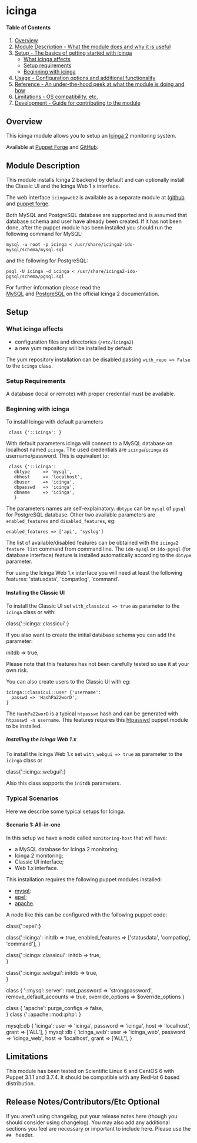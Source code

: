 # icinga

#### Table of Contents

1. [Overview](#overview)
2. [Module Description - What the module does and why it is useful](#module-description)
3. [Setup - The basics of getting started with icinga](#setup)
    * [What icinga affects](#what-icinga-affects)
    * [Setup requirements](#setup-requirements)
    * [Beginning with icinga](#beginning-with-icinga)
4. [Usage - Configuration options and additional functionality](#usage)
5. [Reference - An under-the-hood peek at what the module is doing and how](#reference)
5. [Limitations - OS compatibility, etc.](#limitations)
6. [Development - Guide for contributing to the module](#development)

## Overview

This icinga module allows you to setup an [Icinga 2](https://www.icinga.org/) monitoring system.

Available at 
[Puppet Forge](https://forge.puppetlabs.com/talamoig/icinga) and 
[GitHub](https://github.com/talamoig/icinga).

## Module Description

This module installs Icinga 2 backend by default and can optionally install the Classic UI and the Icinga Web 1.x interface.

The web interface `icingaweb2` is available as a separate module at
([github](https://github.com/talamoig/icingaweb2) and [puppet
forge](https://forge.puppetlabs.com/talamoig/icingaweb2).

Both MySQL and PostgreSQL database are supported and is assumed that database schema and user have already been created.
If it has not been done, after the puppet module has been installed you should run
the following command for MySQL:

    mysql -u root -p icinga < /usr/share/icinga2-ido-mysql/schema/mysql.sql

and the following for PostgreSQL:

    psql -U icinga -d icinga < /usr/share/icinga2-ido-pgsql/schema/pgsql.sql

For further information please read the  
[MySQL](http://docs.icinga.org/icinga2/latest/doc/module/icinga2/chapter/getting-started#setting-up-mysql-db)
and 
[PostgreSQL](http://docs.icinga.org/icinga2/latest/doc/module/icinga2/chapter/getting-started#installing-database-postgresql-server)
on the official Icinga 2 documentation.

## Setup

### What icinga affects

* configuration files and directories (`/etc/icinga2`)
* a new yum repository will be installed by default

The yum repository installation can be disabled passing `with_repo => False` to the `icinga` class.

### Setup Requirements

A database (local or remote) with proper credential must be available.

### Beginning with icinga

To install Icinga with default parameters 

     class {'::icinga': }

With default parameters icinga will connect to a MySQL database on localhost named `icinga`.
The used credentials are `icinga`/`icinga` as username/password.
This is equivalent to:

     class {'::icinga':
	   dbtype     => 'mysql',
	   dbhost     => 'localhost',
	   dbuser     => 'icinga',
	   dbpasswd   => 'icinga',
	   dbname     => 'icinga',
	   }

The parameters names are self-explainatory. `dbtype` can be `mysql` of `pgsql` for PostgreSQL database.
Other two available parameters are `enabled_features` and `disabled_features`, eg:

	enabled_features => ['api', 'syslog']

The list of available/disabled features can be obtained with the `icinga2 feature list` command from command line.
The `ido-mysql` or `ido-pgsql` (for database interface) feature is installed automatically according
to the `dbtype` parameter.

For using the Icinga Web 1.x interface you will need at least the following features: 'statusdata', 'compatlog', 'command'.

#### Installing the Classic UI

To install the Classic UI set `with_classicui => true` as parameter to the `icinga` class or with:

   class{'::icinga::classicui':}

If you also want to create the initial database schema you can add the parameter:

   initdb => true,

Please note that this features has not been carefully tested so use it at your own risk.

You can also create users to the Classic UI with eg:

    icinga::classicui::user {'username':
      passwd => 'HashPa22worD',
    }

The `HashPa22worD` is a typical `htpasswd` hash and can be generated with `htpasswd -n username`.
This features requires this [htpasswd](https://forge.puppetlabs.com/leinaddm/htpasswd) puppet module to be installed.

##### Installing the Icinga Web 1.x

To install the Icinga Web 1.x set `with_webgui => true` as parameter to the `icinga` class or

   class{'::icinga::webgui':}

Also this class sopports the `initdb` parameters.

### Typical Scenarios

Here we describe some typical setups for Icinga.

#### Scenario 1: All-in-one

In this setup we have a node called `monitoring-host` that will have:

 * a MySQL database for Icinga 2 monitoring;
 * Icinga 2 monitoring;
 * Classic UI interface;
 * Web 1.x interface.

This installation requires the following puppet modules installed:

 * [mysql](https://forge.puppetlabs.com/puppetlabs/mysql);
 * [epel](https://forge.puppetlabs.com/stahnma/epel);
 * [apache](https://forge.puppetlabs.com/puppetlabs/apache).

A node like this can be configured with the following puppet code:

  class{'::epel':}
  
  class{'::icinga':
    initdb           => true,
    enabled_features => ['statusdata', 'compatlog', 'command'],
  }

  class{'::icinga::classicui':
    initdb              => true,    
  }
  
  class{'::icinga::webgui':
    initdb              => true,    
  }
  
  class { '::mysql::server':
    root_password           => 'strongpassword',
    remove_default_accounts => true,
    override_options        => $override_options
  }
  
  class { 'apache':
    purge_configs => false,   
  }
  class {'::apache::mod::php': }
  
  mysql::db { 'icinga':
    user     => 'icinga',
    password => 'icinga',
    host     => 'localhost',
    grant    => ['ALL'],
  }
  mysql::db { 'icinga_web':
    user     => 'icinga_web',
    password => 'icinga_web',
    host     => 'localhost',
    grant    => ['ALL'],
  }


## Limitations

This module has been tested on Scientific Linux 6 and CentOS 6 with Puppet 3.1.1 and 3.7.4.
It should be compatible with any RedHat 6 based distribution.

## Release Notes/Contributors/Etc **Optional**

If you aren't using changelog, put your release notes here (though you should
consider using changelog). You may also add any additional sections you feel are
necessary or important to include here. Please use the `## ` header.
